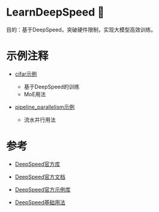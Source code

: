 # LearnDeepSpeed 🚀
目的：基于DeepSpeed，突破硬件限制，实现大模型高效训练。





# 示例注释

- [cifar示例](training/cifar/README.md)
  - 基于DeepSpeed的训练
  - MoE用法

- [pipeline_parallelism示例](training/pipeline_parallelism)
  - 流水并行用法





# 参考

- [DeepSpeed官方库](https://github.com/microsoft/DeepSpeed)  

- [DeepSpeed官方文档](https://www.deepspeed.ai/getting-started/) 

- [DeepSpeed官方示例库](https://github.com/microsoft/DeepSpeedExamples)  

- [DeepSpeed基础用法](https://github.com/microsoft/DeepSpeedExamples/blob/master/training/HelloDeepSpeed/README.md) 